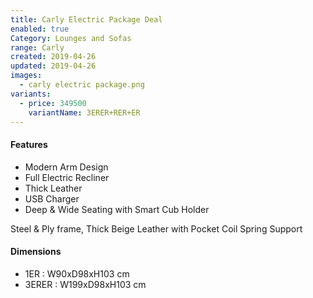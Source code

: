 ```yaml
---
title: Carly Electric Package Deal
enabled: true
Category: Lounges and Sofas
range: Carly
created: 2019-04-26
updated: 2019-04-26
images:
  - carly electric package.png
variants:
  - price: 349500
    variantName: 3ERER+RER+ER
---
```


#### Features

* Modern Arm Design
* Full Electric Recliner
* Thick Leather
* USB Charger
* Deep & Wide Seating with Smart Cub Holder

Steel & Ply frame, Thick Beige Leather with Pocket Coil Spring Support

#### Dimensions

* 1ER : W90xD98xH103 cm
* 3ERER : W199xD98xH103 cm
